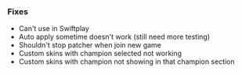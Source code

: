 ### Fixes

- Can't use in Swiftplay
- Auto apply sometime doesn't work (still need more testing)
- Shouldn't stop patcher when join new game
- Custom skins with champion selected not working
- Custom skins with champion not showing in that champion section

